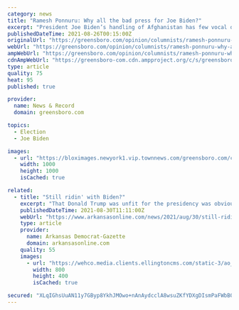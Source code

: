 ```yaml
---
category: news
title: "Ramesh Ponnuru: Why all the bad press for Joe Biden?"
excerpt: "President Joe Biden’s handling of Afghanistan has few vocal defenders. What they lack in numbers, though, they make up for in unity of message: The press is being too hard"
publishedDateTime: 2021-08-26T00:15:00Z
originalUrl: "https://greensboro.com/opinion/columnists/ramesh-ponnuru-why-all-the-bad-press-for-joe-biden/article_20501b14-05c7-11ec-b064-ff9806d41487.html"
webUrl: "https://greensboro.com/opinion/columnists/ramesh-ponnuru-why-all-the-bad-press-for-joe-biden/article_20501b14-05c7-11ec-b064-ff9806d41487.html"
ampWebUrl: "https://greensboro.com/opinion/columnists/ramesh-ponnuru-why-all-the-bad-press-for-joe-biden/article_20501b14-05c7-11ec-b064-ff9806d41487.amp.html"
cdnAmpWebUrl: "https://greensboro-com.cdn.ampproject.org/c/s/greensboro.com/opinion/columnists/ramesh-ponnuru-why-all-the-bad-press-for-joe-biden/article_20501b14-05c7-11ec-b064-ff9806d41487.amp.html"
type: article
quality: 75
heat: 95
published: true

provider:
  name: News & Record
  domain: greensboro.com

topics:
  - Election
  - Joe Biden

images:
  - url: "https://bloximages.newyork1.vip.townnews.com/greensboro.com/content/tncms/assets/v3/editorial/d/de/ddeab818-05c8-11ec-92ae-eb234dfa1a11/61267c6c32cbc.image.jpg"
    width: 1000
    height: 1000
    isCached: true

related:
  - title: "Still ridin' with Biden?"
    excerpt: "That Donald Trump was unfit for the presidency was obvious well before he assumed it, more obvious as he occupied it, and most obvious by his behavior after losing it."
    publishedDateTime: 2021-08-30T11:11:00Z
    webUrl: "https://www.arkansasonline.com/news/2021/aug/30/still-ridin-with-biden/"
    type: article
    provider:
      name: Arkansas Democrat-Gazette
      domain: arkansasonline.com
    quality: 55
    images:
      - url: "https://wehco.media.clients.ellingtoncms.com/static-3/ao_redesign/graphics/adgog.jpg"
        width: 800
        height: 400
        isCached: true

secured: "XLqIGhsUuAN11y7GByp8YkhJMOwo+nAnAydcclA8wsuZKfYDXgDIsmPaFWbB0LRY8d4EWrAtIJfmv/JTQ2sAlYZ5X/juAJ/o4bTBulQX+BtRRbdleXKOUhiNVkB54Vq2to+HtEZy3txqhHWTJFnExmgnS78yX/IaEXoWVbWlHAe8QbzlpZ9N/yx2BDMnqy/yx5exQwPqSRzox5IgMhbx3EGD7kAtg+csRkbP1ayyTaGbSv9yP8jtZlny2Ys3dKvFBC05QxtZVuPQ1PVNOo6MlgXzBPfmGM1GlVnVyrSYQsAYZ+iCnVgRwFejOBSRxhTHwCG6k6hkaYw0GeXWGw1Mp6mWOA+A0vRsrI6+5LEkqJQ=;vfZXbBlu7v10+XVG0FVyww=="
---
```


